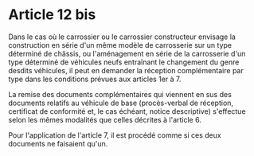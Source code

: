 # Article 12 bis

Dans le cas où le carrossier ou le carrossier constructeur envisage la construction en série d'un même modèle de carrosserie sur un type déterminé de châssis, ou l'aménagement en série de la carrosserie d'un type déterminé de véhicules neufs entraînant le changement du genre desdits véhicules, il peut en demander la réception complémentaire par type dans les conditions prévues aux articles 1er à 7.

La remise des documents complémentaires qui viennent en sus des documents relatifs au véhicule de base (procès-verbal de réception, certificat de conformité et, le cas échéant, notice descriptive) s'effectue selon les mêmes modalités que celles décrites à l'article 6.

Pour l'application de l'article 7, il est procédé comme si ces deux documents ne faisaient qu'un.
